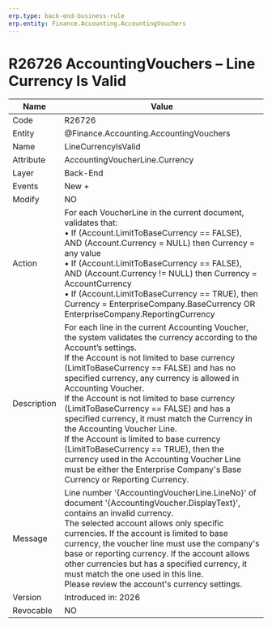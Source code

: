 ```yaml
---
erp.type: back-end-business-rule 
erp.entity: Finance.Accounting.AccountingVouchers
---
```


# R26726 AccountingVouchers – Line Currency Is Valid

| Name | Value |
| ---- | ----- |
| Code | R26726 |
| Entity |@Finance.Accounting.AccountingVouchers |
| Name | LineCurrencyIsValid |
| Attribute | AccountingVoucherLine.Currency |
| Layer | Back-End |
| Events | New + |
| Modify | NO |
| Action | For each VoucherLine in the current document, validates that: <br> •	If (Account.LimitToBaseCurrency == FALSE), AND (Account.Currency = NULL) then Currency = any value <br> •	If (Account.LimitToBaseCurrency == FALSE), AND (Account.Currency != NULL) then Currency = AccountCurrency <br>•	If (Account.LimitToBaseCurrency == TRUE), then Currency = EnterpriseCompany.BaseCurrency OR EnterpriseCompany.ReportingCurrency |
| Description | For each line in the current Accounting Voucher, the system validates the currency according to the Account’s settings. <br> If the Account is not limited to base currency (LimitToBaseCurrency == FALSE) and has no specified currency, any currency is allowed in Accounting Voucher. <br> If the Account is not limited to base currency (LimitToBaseCurrency == FALSE) and has a specified currency, it must match the Currency in the Accounting Voucher Line.  <br> If the Account is limited to base currency (LimitToBaseCurrency == TRUE), then the currency used in the Accounting Voucher Line must be either the Enterprise Company's Base Currency or Reporting Currency. |
| Message | Line number '{AccountingVoucherLine.LineNo}' of document '{AccountingVoucher.DisplayText}', contains an invalid currency. <br> The selected account allows only specific currencies. If the account is limited to base currency, the voucher line must use the company's base or reporting currency. If the account allows other currencies but has a specified currency, it must match the one used in this line. <br> Please review the account's currency settings. |
| Version | Introduced in: 2026 |
| Revocable | NO |
